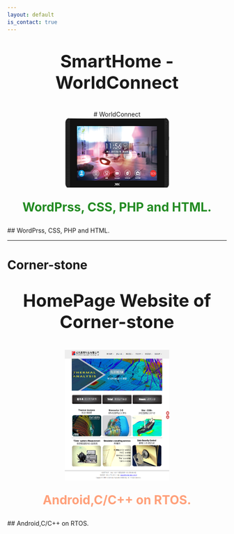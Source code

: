```yaml
---
layout: default
is_contact: true
---
```

<p align="center" style="font-weight:bolder;font-size:40px;">SmartHome - WorldConnect</p>
<center># WorldConnect</center>
<img src="VIA_WorldConnect.png" style="width:240px;height:160px;display:block; margin:auto;"/>
<p align="center" style="font-weight:bolder;font-size:28px;color:forestgreen;">WordPrss, CSS, PHP and HTML.</p>
## WordPrss, CSS, PHP and HTML.

---

# Corner-stone
<p align="center" style="font-weight:bolder;font-size:40px;">HomePage Website of Corner-stone</p>
<img src="corner-stone.png" style="width:240px;height:300px;display:block; margin:auto;"/>
<p align="center" style="font-weight:bolder;font-size:28px;color:lightsalmon;">Android,C/C++ on RTOS.</p>
## Android,C/C++ on RTOS.

